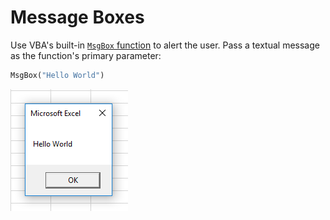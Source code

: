 # Message Boxes

Use VBA's built-in [`MsgBox` function](https://msdn.microsoft.com/en-us/library/aa445082.aspx) to alert the user. Pass a textual message as the function's primary parameter:

```vb
MsgBox("Hello World")
```

![A screenshot of a message box that reads "Hello World".](/img/notes/visual-basic/welcome-message.png)
